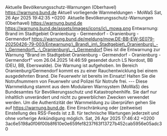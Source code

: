 Aktuelle Bevölkerungsschutz-Warnungen (Oberhavel) https://warnung.bund.de Aktuell vorliegende Warnmeldungen - MoWaS Sat, 26 Apr 2025 19:42:35 +0200 ![]() Aktuelle Bevölkerungsschutz-Warnungen (Oberhavel) https://warnung.bund.de https://warnung.bund.de/assets/images/icons/ic\_mowa.png Entwarnung: Brand im Stadtgebiet Oranienburg - Germendorf - Oranienburg - Germendorf https://warnung.bund.de/meldung/mow.DE-BB-EW-SE079-20250426-79-003/Entwarnung:\_Brand\_im\_Stadtgebiet\_Oranienburg\_-\_Germendorf\_-\_Oranienburg\_-\_Germendorf Dies ist die Entwarnung zur Warnung "Brand im Stadtgebiet Oranienburg - Germendorf - Oranienburg - Germendorf" vom 26.04.2025 14:46:59 gesendet durch LS Nordost, BB (DEU, BB, Eberswalde). Die Warnung ist aufgehoben. Im Bereich Oranienburg/Germendorf kommt es zu einer Rauchentwicklung bei einem ausgedehnten Brand.
Die Feuerwehr ist bereits im Einsatz!
Halten Sie die Notrufnummern von Feuerwehr und Polizei für Notrufe frei. ---
Diese Warnmeldung stammt aus dem Modularen Warnsystem (MoWaS) des Bundesamtes für Bevölkerungsschutz und Katastrophenhilfe.
Sie darf nur inhaltlich unverändert und nicht zu gewerblichen Zwecken verwendet werden.
Um die Authentizität der Warnmeldung zu überprüfen gehen Sie auf https://warnung.bund.de.
Eine Einschränkung oder (zeitweise) Einstellung des RSS-Feeds ist z.B. für technische Wartungen jederzeit und ohne vorherige Ankündigung möglich. Sat, 26 Apr 2025 17:46:42 +0200 3ac6e5198a0f06f00b8f610e0e659fef8237f63f13727b452cab5956e05adc30
